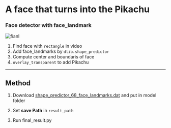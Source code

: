 # A face that turns into the Pikachu

### Face detector with face_landmark

![fianl](https://user-images.githubusercontent.com/71427403/104696147-2afb1e80-5751-11eb-8ae1-85d21b9d0567.png)



1. Find face with ```rectangle``` in video   
2. Add face_landmarks by ```dlib.shape_predictor```   
3. Compute center and boundaris of face   
4. ```overlay_transparent``` to add Pikachu   
---
## Method

1. Download [shape_predictor_68_face_landmarks.dat](https://github.com/davisking/dlib-models/blob/master/shape_predictor_68_face_landmarks.dat.bz2) and put in model folder

2. Set **save Path** in ```result_path```

3. Run final_result.py


